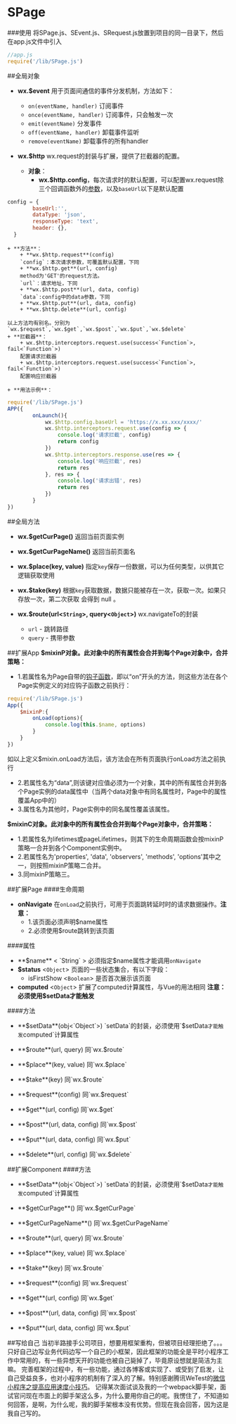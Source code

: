 # SPage

###使用
将SPage.js、SEvent.js、SRequest.js放置到项目的同一目录下，然后在app.js文件中引入
```javascript
//app.js
require('/lib/SPage.js')
```
##全局对象
+ **wx.$event**
用于页面间通信的事件分发机制，方法如下：
	+ `on(eventName, handler)` 订阅事件
	+ `once(eventName, handler)` 订阅事件，只会触发一次
	+ `emit(eventName)` 分发事件
	+ `off(eventName, handler)` 卸载事件监听
	+ `remove(eventName)` 卸载事件的所有handler

+ **wx.$http**
wx.request的封装与扩展，提供了拦截器的配置。
	+ **对象**：
		+ **wx.$http.config**，每次请求时的默认配置，可以配置wx.request除三个回调函数外的[参数](https://developers.weixin.qq.com/miniprogram/dev/api/network/request/wx.request.html)，以及`baseUrl`以下是默认配置
```javascript
config = {
		baseUrl:'',
		dataType: 'json',
		responseType: 'text',
		header: {},
  }
```
	+ **方法**：
		+ **wx.$http.request**(config)
		`config`：本次请求参数，可覆盖默认配置，下同
		+ **wx.$http.get**(url, config) 
		method为'GET'的request方法。
		`url`：请求地址，下同
		+ **wx.$http.post**(url, data, config)
		`data`:config中的data参数，下同
		+ **wx.$http.put**(url, data, config)
		+ **wx.$http.delete**(url, config)
		
	以上方法均有别名。分别为`wx.$request`,`wx.$get`,`wx.$post`,`wx.$put`,`wx.$delete`
	+ **拦截器**：
		+ wx.$http.interceptors.request.use(success<`Function`>, fail<`Function`>)
		配置请求拦截器
		+ wx.$http.interceptors.request.use(success<`Function`>, fail<`Function`>)
		配置响应拦截器
		
	+ **用法示例**：
```javascript
require('/lib/SPage.js')
APP({
		onLaunch(){
			wx.$http.config.baseUrl = 'https://x.xx.xxx/xxxx/'
			wx.$http.interceptors.request.use(config => {
				console.log('请求拦截', config)
				return config
			})
			wx.$http.interceptors.response.use(res => {
				console.log('响应拦截', res)
				return res
			}, res => {
				console.log('请求出错', res)
				return res
			})
		}
})
```

##全局方法
+ **wx.$getCurPage()**
返回当前页面实例

+ **wx.$getCurPageName()**
返回当前页面名

+ **wx.$place(key, value)**
指定`key`保存一份数据，可以为任何类型，以供其它逻辑获取使用

+ **wx.$take(key)**
根据`key`获取数据，数据只能被存在一次，获取一次。如果只存放一次，第二次获取 会得到 null 。

+ **wx.$route(url<`String`>, query<`Object`>)**
wx.navigateTo的封装
	+ `url` - 跳转路径
	+ `query` - 携带参数

##扩展App
**$mixinP对象。此对象中的所有属性会合并到每个Page对象中，合并策略：**
* 1.若属性名为Page自带的[钩子函数](https://developers.weixin.qq.com/miniprogram/dev/reference/api/Page.html)，即以“on”开头的方法，则这些方法在各个Page实例定义的对应钩子函数之前执行：
```javascript
require('/lib/SPage.js')
App({
	$mixinP:{
		onLoad(options){
			console.log(this.$name, options)
		}
	}
})
```
如以上定义$mixin.onLoad方法后，该方法会在所有页面执行onLoad方法之前执行
* 2.若属性名为“data”,则该键对应值必须为一个对象，其中的所有属性合并到各个Page实例的data属性中（当两个data对象中有同名属性时，Page中的属性覆盖App中的）
* 3.属性名为其他时，Page实例中的同名属性覆盖该属性。

**$mixinC对象。此对象中的所有属性会合并到每个Page对象中，合并策略：**
* 1.若属性名为lifetimes或pageLifetimes，则其下的生命周期函数会按mixinP策略一合并到各个Component实例中。
* 2.若属性名为'properties', 'data', 'observers', 'methods', 'options'其中之一，则按照mixinP策略二合并。
* 3.同mixinP策略三。

##扩展Page
####生命周期
+ **onNavigate**
在`onLoad`之前执行，可用于页面跳转延时时的请求数据操作。**注意：**
	+ 1.该页面必须声明$name属性
	+ 2.必须使用$route跳转到该页面

####属性
+ **$name** < `String` >
必须指定$name属性才能调用`onNavigate`
+ **$status** <`Object`>
页面的一些状态集合，有以下字段：
	+ isFirstShow <`Boolean`> 是否首次展示该页面
+ **computed** <`Object`>
	扩展了computed计算属性，与Vue的用法相同
	**注意：必须使用$setData才能触发**

####方法
+ **$setData**(obj<`Object`>)
`setData`的封装，必须使用`$setData`才能触发`computed`计算属性

+ **$route**(url, query)
同`wx.$route`

+ **$place**(key, value)
同`wx.$place`

+ **$take**(key)
同`wx.$route`

+ **$request**(config)
同`wx.$request`

+ **$get**(url, config)
同`wx.$get`

+ **$post**(url, data, config)
同`wx.$post`

+ **$put**(url, data, config)
同`wx.$put`

+ **$delete**(url, config)
同`wx.$delete`

##扩展Component
####方法
+ **$setData**(obj<`Object`>)
`setData`的封装，必须使用`$setData`才能触发`computed`计算属性

+ **$getCurPage**()
同`wx.$getCurPage`

+ **$getCurPageName**()
同`wx.$getCurPageName`

+ **$route**(url, query)
同`wx.$route`

+ **$place**(key, value)
同`wx.$place`

+ **$take**(key)
同`wx.$route`

+ **$request**(config)
同`wx.$request`

+ **$get**(url, config)
同`wx.$get`

+ **$post**(url, data, config)
同`wx.$post`

+ **$put**(url, data, config)
同`wx.$put`

##写给自己
当初半路接手公司项目，想要用框架重构，但被项目经理拒绝了。。。只好自己边写业务代码边写一个自己的小框架，因此框架的功能全是平时小程序工作中常用的，有一些异想天开的功能也被自己毙掉了，毕竟原设想就是简洁为主嘛。
完善框架的过程中，有一些功能，通过各博客或实现了、或受到了启发，让自己受益良多，也对小程序的机制有了深入的了解。特别感谢腾讯WeTest的[微信小程序之提高应用速度小技巧](https://wetest.qq.com/lab/view/294.html?from=content_csdnblog)。
记得某次面试谈及我的一个webpack脚手架，面试官问现在市面上的脚手架这么多，为什么要用你自己的呢。我愣住了，不知道如何回答，是啊，为什么呢，我的脚手架根本没有优势。但现在我会回答，因为这是我自己写的。